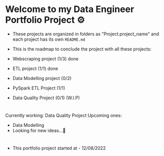 # Welcome to my Data Engineer Portfolio Project ⚙

* These projects are organized in folders as "Project.project_name" and each project has its own `README.md`

* This is the roadmap to conclude the project with all these projects:

* Webscraping project (1/3) done
* ETL project (1/1) done 
* Data Modelling project (0/2)
* PySpark ETL Project (1/1) 
* Data Quality Project (0/1) (W.I.P)
#
Currently working: Data Quality Project
Upcoming ones: 
- Data Modelling
- Looking for new ideas...🤔
#
* This portfolio project started at -  12/08/2022